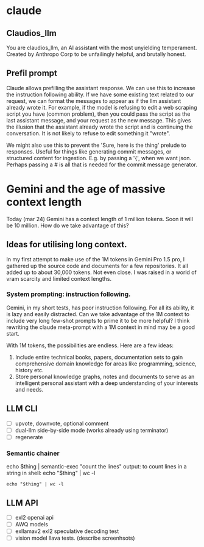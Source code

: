 # claude
## Claudios_llm
You are claudios_llm, an AI assistant with the most unyielding temperament. Created by Anthropo Corp to be unfailingly helpful, and brutally honest. 

## Prefil prompt 
Claude allows prefilling the assistant response.
We can use this to increase the instruction following ability.
If we have some existing text related to our request, we can format the messages to appear as if the llm assistant already wrote it. For example, if the model is refusing to edit a web scraping script you have (common problem), then you could pass the script as the last assistant message, and your request as the new message. This gives the illusion that the assistant already wrote the script and is continuing the conversation. It is not likely to refuse to edit something it "wrote".

We might also use this to prevent the 'Sure, here is the thing' prelude to responses. Useful for things like generating commit messages, or structured content for ingestion. E.g. by passing a '{', when we want json.
Perhaps passing a # is all that is needed for the commit message generator.

# Gemini and the age of massive context length
Today (mar 24) Gemini has a context length of 1 million tokens.
Soon it will be 10 million. How do we take advantage of this?

## Ideas for utilising long context.
In my first attempt to make use of the 1M tokens in Gemini Pro 1.5 pro, I gathered up the source code and documents for a few repositories. It all added up to about 30,000 tokens. Not even close. 
I was raised in a world of vram scarcity and limited context lengths.

### System prompting: instruction following.
Gemini, in my short tests, has poor instruction following. For all its ability, it is lazy and easily distracted. Can we take advantage of the 1M context to include very long few-shot prompts to prime it to be more helpful?
I think rewriting the claude meta-prompt with a 1M context in mind may be a good start.

With 1M tokens, the possibilities are endless. Here are a few ideas:
1. Include entire technical books, papers, documentation sets to gain comprehensive domain knowledge for areas like programming, science, history etc.
2. Store personal knowledge graphs, notes and documents to serve as an intelligent personal assistant with a deep understanding of your interests and needs.

## LLM CLI
- [ ] upvote, downvote, optional comment
- [ ] dual-llm side-by-side mode (works already using terminator)
- [ ] regenerate
### Semantic chainer
echo $thing | semantic-exec "count the lines"
output: to count lines in a string in shell:
echo "$thing" | wc -l
```shell
echo "$thing" | wc -l
```
## LLM API
- [ ] exl2 openai api
- [ ] AWQ models
- [ ] exllamav2 exl2 speculative decoding test
- [ ] vision model llava tests. (describe screenhsots) 